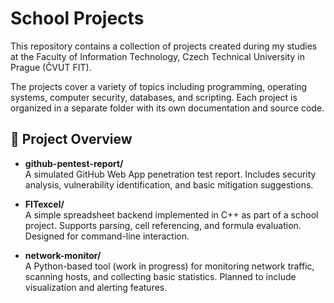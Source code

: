 # School Projects

This repository contains a collection of projects created during my studies at the Faculty of Information Technology, Czech Technical University in Prague (ČVUT FIT).

The projects cover a variety of topics including programming, operating systems, computer security, databases, and scripting. Each project is organized in a separate folder with its own documentation and source code.

## 📁 Project Overview

- **github-pentest-report/**  
  A simulated GitHub Web App penetration test report. Includes security analysis, vulnerability identification, and basic mitigation suggestions.

- **FITexcel/**  
  A simple spreadsheet backend implemented in C++ as part of a school project. Supports parsing, cell referencing, and formula evaluation. Designed for command-line interaction.

- **network-monitor/**  
  A Python-based tool (work in progress) for monitoring network traffic, scanning hosts, and collecting basic statistics. Planned to include visualization and alerting features.
